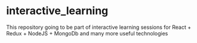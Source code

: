 # interactive_learning
This repository going to be part of interactive learning sessions for React + Redux + NodeJS + MongoDb and many more useful technologies
